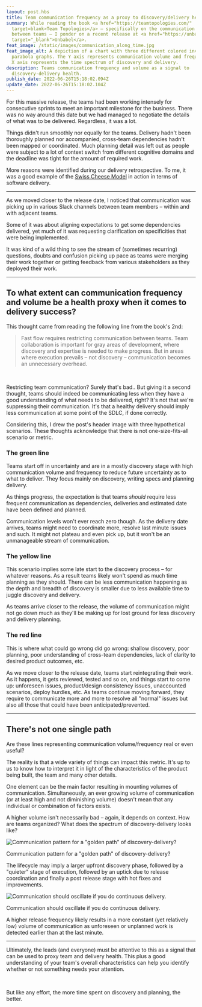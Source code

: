 ```yaml
---
layout: post.hbs
title: Team communication frequency as a proxy to discovery/delivery health
summary: While reading the book <a href="https://teamtopologies.com/"
  target=blank>Team Topologies</a> – specifically on the communication dynamics
  between teams – I ponder on a recent release at <a href="https://unbabel.com"
  target="_blank">Unbabel</a>.
feat_image: /static/images/communication_along_time.jpg
feat_image_alt: A depiction of a chart with three different colored inverted
  parabola graphs. The Y axis represents communication volume and frequency. The
  X axis represents the time spectrum of discovery and delivery.
description: Teams communication frequency and volume as a signal to
  discovery-delivery health.
publish_date: 2022-06-26T15:18:02.094Z
update_date: 2022-06-26T15:18:02.104Z
---
```

For this massive release, the teams had been working intensely for consecutive sprints to meet an important milestone for the business. There was no way around this date but we had managed to negotiate the details of what was to be delivered. Regardless, it was a lot.

Things didn't run smoothly nor equally for the teams. Delivery hadn't been thoroughly planned nor accompanied, cross-team dependencies hadn't been mapped or coordinated. Much planning detail was left out as people were subject to a lot of context switch from different cognitive domains and the deadline was tight for the amount of required work.

More reasons were identified during our delivery retrospective. To me, it was a good example of the <a href="https://en.wikipedia.org/wiki/Swiss_cheese_model" target="_blank">Swiss Cheese Model</a> in action in terms of software delivery.

<hr>

As we moved closer to the release date, I noticed that communication was picking up in various Slack channels between team members – within and with adjacent teams.

Some of it was about aligning expectations to get some dependencies delivered, yet much of it was requesting clarification on specificities that were being implemented.

It was kind of a wild thing to see the stream of (sometimes recurring) questions, doubts and confusion picking up pace as teams were merging their work together or getting feedback from various stakeholders as they deployed their work.

<hr>

## To what extent can communication frequency and volume be a health proxy when it comes to delivery success?

This thought came from reading the following line from the book's 2nd:

> Fast flow requires restricting communication between teams. Team collaboration is important for gray areas of development, where discovery and expertise is needed to make progress. But in areas where execution prevails – not discovery – communication becomes an unnecessary overhead.

<br>

Restricting team communication? Surely that's bad.. But giving it a second thought, teams should indeed be communicating less when they have a good understanding of what needs to be delivered, right? It's not that we're suppressing their communication. It's that a healthy delivery should imply less communication at some point of the SDLC, if done correctly.

Considering this, I drew the post's header image with three hypothetical scenarios. These thoughts acknowledge that there is not one-size-fits-all scenario or metric.

### The green line

Teams start off in uncertainty and are in a mostly discovery stage with high communication volume and frequency to reduce future uncertainty as to what to deliver. They focus mainly on discovery, writing specs and planning delivery.

As things progress, the expectation is that teams *should* require less frequent communication as dependencies, deliveries and estimated date have been defined and planned.

Communication levels won't ever reach zero though. As the delivery date arrives, teams might need to coordinate more, resolve last minute issues and such. It might not plateau and even pick up, but it won't be an unmanageable stream of communication.

### The yellow line

This scenario implies some late start to the discovery process – for whatever reasons. As a result teams likely won't spend as much time planning as they should. There can be less communication happening as the depth and breadth of discovery is smaller due to less available time to juggle discovery and delivery. 

As teams arrive closer to the release, the volume of communication might not go down much as they'll be making up for lost ground for less discovery and delivery planning.

### The red line

This is where what could go wrong did go wrong: shallow discovery, poor planning, poor understanding of cross-team dependencies, lack of clarity to desired product outcomes, etc.

As we move closer to the release date, teams start reintegrating their work. As it happens, it gets reviewed, tested and so on, and things start to come up: unforeseen issues, product/design consistency issues, unaccounted scenarios, deploy hurdles, etc. As teams continue moving forward, they require to communicate more and more to resolve all "normal" issues but also all those that could have been anticipated/prevented. 

<hr>

## There's not one single path

Are these lines representing communication volume/frequency real or even useful?

The reality is that a wide variety of things can impact this metric. It's up to us to know how to interpret it in light of the characteristics of the product being built, the team and many other details.

One element can be the main factor resulting in mounting volumes of communication. Simultaneously, an ever growing volume of communication (or at least high and not diminishing volume) doesn't mean that any individual or combination of factors exists.

A higher volume isn't necessarily bad – again, it depends on context. How are teams organized? What does the spectrum of discovery-delivery looks like?

![](/static/images/communication_along_time_ideal.jpg "Communication pattern for a \"golden path\" of discovery-delivery?")

<p class="u-ImageDescription">Communication pattern for a "golden path" of discovery-delivery?</p>

The lifecycle may imply a larger upfront discovery phase, followed by a "quieter" stage of execution, followed by an uptick due to release coordination and finally a post release stage with hot fixes and improvements.

![](/static/images/communication_along_time_ideal2.jpg "Communication should oscillate if you do continuous delivery.")

<p class="u-ImageDescription">Communication should oscillate if you do continuous delivery.</p>

A higher release frequency likely results in a more constant (yet relatively low) volume of communication as unforeseen or unplanned work is detected earlier than at the last minute.

<hr>

Ultimately, the leads (and everyone) must be attentive to this as a signal that can be used to proxy team and delivery health. This plus a good understanding of your team's overall characteristics can help you identify whether or not something needs your attention.

<br>

But like any effort, the more time spent on discovery and planning, the better.